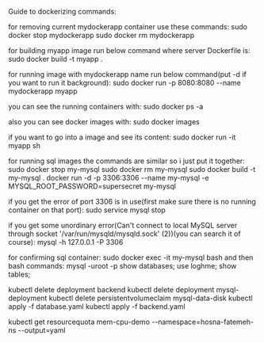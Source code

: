Guide to dockerizing commands:

for removing current mydockerapp container use these commands:
sudo docker stop mydockerapp
sudo docker rm mydockerapp

for building myapp image run below command where server Dockerfile is:
sudo docker build -t myapp .

for running image with mydockerapp name run below command(put -d if you want to run it background):
sudo docker run  -p 8080:8080  --name mydockerapp myapp

you can see the running containers with:
sudo docker ps -a

also you can see docker images with:
sudo docker images

if you want to go into a image and see its content:
sudo docker run -it myapp sh

for running sql images the commands are similar so i just put it together:
sudo docker stop my-mysql
sudo docker rm my-mysql
sudo docker build -t my-mysql .
docker run -d -p 3306:3306 --name my-mysql -e MYSQL_ROOT_PASSWORD=supersecret my-mysql

if you get the error of port 3306 is in use(first make sure there is no running container on that port):
sudo service mysql stop

if you get some unordinary error(Can't connect to local MySQL server through socket '/var/run/mysqld/mysqld.sock' (2))(you can search it of course):
mysql -h 127.0.0.1 -P 3306

for confirming sql container:
sudo docker exec -it my-mysql bash
	and then bash commands:
	mysql -uroot -p
	show databases;
	use loghme;
	show tables;

kubectl delete deployment backend
kubectl delete deployment mysql-deployment
kubectl delete persistentvolumeclaim mysql-data-disk
kubectl apply -f database.yaml
kubectl apply -f backend.yaml

kubectl get resourcequota mem-cpu-demo --namespace=hosna-fatemeh-ns --output=yaml

